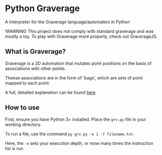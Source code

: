 # Python Graverage
A interpreter for the Graverage language/automation in Python

!WARNING This project does not comply with standard graverage and was mostly a toy. To play with Graverage more properly, check out GraverageJS. 

## What is Graverage?
Graverage is a 2D automation that mutates point positions on the basis of associations with other points.

Theese associations are in the form of 'bags', which are sets of point mapped to each point.

A full, detailed explanation can be found [here](https://esolangs.org/wiki/Graverage)

## How to use
First, ensure you have Python 3+ installed.
Place the `grv.py` file in your working directory.

To run a file, use the command `py grv.py -e 1 -f filename.txt`.

Here, the `-e` sets your execution depth, or mow many times the instruction list is run. 
